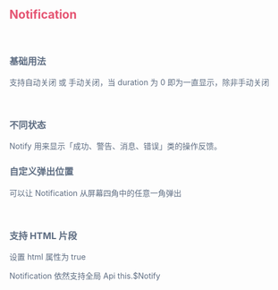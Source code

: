 <script setup>
import BaseUse from './demos/BaseUse.vue';
import TypeNotify from './demos/TypeNotify.vue'
import Direction from './demos/Direction.vue'
import HtmlModel from './demos/HtmlModel.vue'
</script>

## <font color=#e55472>Notification</font>

<br>

### <font color=#5e6d82>基础用法</font>

<font color=#5e6d82>支持自动关闭 或 手动关闭，当 duration 为 0 即为一直显示，除非手动关闭</font>

<BaseUse/>

<br>

### <font color=#5e6d82>不同状态</font>

<font color=#5e6d82>Notify 用来显示「成功、警告、消息、错误」类的操作反馈。</font>

<TypeNotify/>

### <font color=#5e6d82>自定义弹出位置</font>

<font color=#5e6d82>可以让 Notification 从屏幕四角中的任意一角弹出</font>

<Direction/>
<br>

### <font color=#5e6d82>支持 HTML 片段</font>

<font color=#5e6d82>设置 html 属性为 true</font>

<HtmlModel/>

<font color=#5e6d82>Notification 依然支持全局 Api this.$Notify</font>
